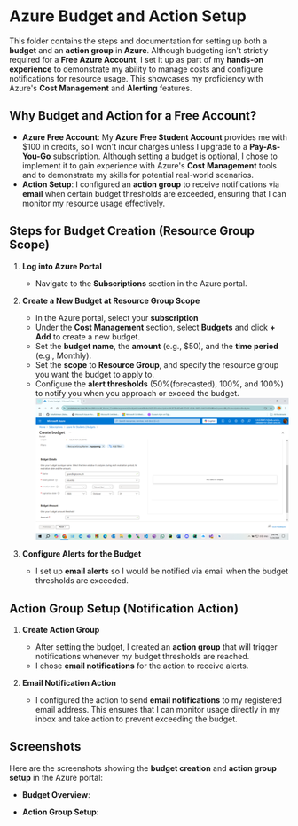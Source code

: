 # Azure Budget and Action Setup

This folder contains the steps and documentation for setting up both a **budget** and an **action group** in **Azure**. 
Although budgeting isn't strictly required for a **Free Azure Account**, I set it up as part of my **hands-on experience** to demonstrate my ability to manage costs and configure notifications for resource usage. This showcases my proficiency with Azure's **Cost Management** and **Alerting** features.

## Why Budget and Action for a Free Account?
- **Azure Free Account**: My **Azure Free Student Account** provides me with $100 in credits, so I won't incur charges unless I upgrade to a **Pay-As-You-Go** subscription. Although setting a budget is optional, I chose to implement it to gain experience with Azure's **Cost Management** tools and to demonstrate my skills for potential real-world scenarios.
- **Action Setup**: I configured an **action group** to receive notifications via **email** when certain budget thresholds are exceeded, ensuring that I can monitor my resource usage effectively.

## Steps for Budget Creation (Resource Group Scope)
1. **Log into Azure Portal**
   - Navigate to the **Subscriptions** section in the Azure portal.

2. **Create a New Budget at Resource Group Scope**
   - In the Azure portal, select your **subscription**
   - Under the **Cost Management** section, select **Budgets** and click **+ Add** to create a new budget.
   - Set the **budget name**, the **amount** (e.g., $50), and the **time period** (e.g., Monthly). 
   - Set the **scope** to **Resource Group**, and specify the resource group you want the budget to apply to.
   - Configure the **alert thresholds** (50%(forecasted), 100%, and 100%) to notify you when you approach or exceed the budget.
     ![Budget1](Budget1.png)
     

3. **Configure Alerts for the Budget**
   - I set up **email alerts** so I would be notified via email when the budget thresholds are exceeded.

## Action Group Setup (Notification Action)
1. **Create Action Group**
   - After setting the budget, I created an **action group** that will trigger notifications whenever my budget thresholds are reached.
   - I chose **email notifications** for the action to receive alerts.

2. **Email Notification Action**
   - I configured the action to send **email notifications** to my registered email address. This ensures that I can monitor usage directly in my inbox and take action to prevent exceeding the budget.

## Screenshots
Here are the screenshots showing the **budget creation** and **action group setup** in the Azure portal:

- **Budget Overview**:  
 
  
- **Action Group Setup**:  
